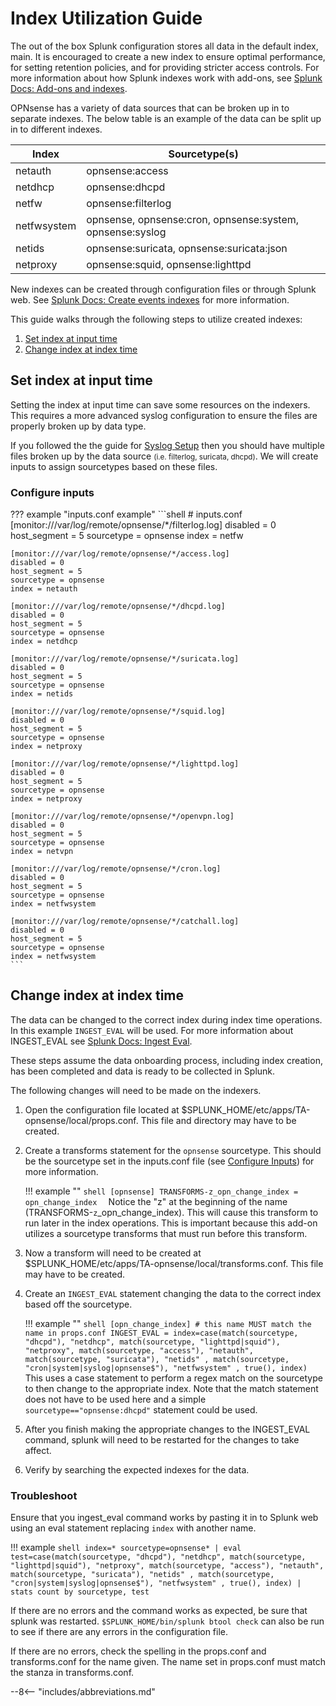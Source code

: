 # Index Utilization Guide

The out of the box Splunk configuration stores all data in the default index, main. It is encouraged to create a new index to ensure optimal performance, for setting retention policies, and for providing stricter access controls. For more information about how Splunk indexes work with add-ons, see [Splunk Docs: Add-ons and indexes](https://docs.splunk.com/Documentation/AddOns/released/Overview/Add-onsandindexes).

OPNsense has a variety of data sources that can be broken up in to separate indexes. The below table is an example of the data can be split up in to different indexes.

Index | Sourcetype(s)
----- | -----------
netauth | opnsense:access
netdhcp | opnsense:dhcpd
netfw | opnsense:filterlog
netfwsystem | opnsense, opnsense:cron, opnsense:system, opnsense:syslog
netids | opnsense:suricata, opnsense:suricata:json
netproxy | opnsense:squid, opnsense:lighttpd

New indexes can be created through configuration files or through Splunk web. See [Splunk Docs: Create events indexes](https://docs.splunk.com/Documentation/Splunk/latest/Indexer/Setupmultipleindexes#Create_events_indexes_2) for more information. 

This guide walks through the following steps to utilize created indexes:

1. [Set index at input time](#set-index-at-input-time)
1. [Change index at index time](#change-index-at-index-time)

## Set index at input time

Setting the index at input time can save some resources on the indexers. This requires a more advanced syslog configuration to ensure the files are properly broken up by data type.

If you followed the the guide for [Syslog Setup](../guide-syslog) then you should have multiple files broken up by the data source <small>(i.e. filterlog, suricata, dhcpd)</small>. We will create inputs to assign sourcetypes based on these files.

### Configure inputs

??? example "inputs.conf example"
    ```shell
    # inputs.conf
    [monitor:///var/log/remote/opnsense/*/filterlog.log]
    disabled = 0
    host_segment = 5
    sourcetype = opnsense
    index = netfw

    [monitor:///var/log/remote/opnsense/*/access.log]
    disabled = 0
    host_segment = 5
    sourcetype = opnsense
    index = netauth

    [monitor:///var/log/remote/opnsense/*/dhcpd.log]
    disabled = 0
    host_segment = 5
    sourcetype = opnsense
    index = netdhcp

    [monitor:///var/log/remote/opnsense/*/suricata.log]
    disabled = 0
    host_segment = 5
    sourcetype = opnsense
    index = netids

    [monitor:///var/log/remote/opnsense/*/squid.log]
    disabled = 0
    host_segment = 5
    sourcetype = opnsense
    index = netproxy

    [monitor:///var/log/remote/opnsense/*/lighttpd.log]
    disabled = 0
    host_segment = 5
    sourcetype = opnsense
    index = netproxy

    [monitor:///var/log/remote/opnsense/*/openvpn.log]
    disabled = 0
    host_segment = 5
    sourcetype = opnsense
    index = netvpn

    [monitor:///var/log/remote/opnsense/*/cron.log]
    disabled = 0
    host_segment = 5
    sourcetype = opnsense
    index = netfwsystem

    [monitor:///var/log/remote/opnsense/*/catchall.log]
    disabled = 0
    host_segment = 5
    sourcetype = opnsense
    index = netfwsystem
    ```

## Change index at index time

The data can be changed to the correct index during index time operations. In this example `INGEST_EVAL` will be used. For more information about INGEST_EVAL see [Splunk Docs: Ingest Eval](https://docs.splunk.com/Documentation/Splunk/latest/Data/IngestEval).

These steps assume the data onboarding process, including index creation, has been completed and data is ready to be collected in Splunk.

The following changes will need to be made on the indexers.

1. Open the configuration file located at $SPLUNK_HOME/etc/apps/TA-opnsense/local/props.conf. This file and directory may have to be created.
1. Create a transforms statement for the `opnsense` sourcetype. This should be the sourcetype set in the inputs.conf file (see [Configure Inputs](../../getting-started/configure-inputs/configure-inputs#splunk-universal-forwarder-configuration)) for more information.

    !!! example ""
        ```shell
        [opnsense]
        TRANSFORMS-z_opn_change_index = opn_change_index 
        ```
        Notice the "z" at the beginning of the name (TRANSFORMS-`z`_opn_change_index). This will cause this transform to run later in the index operations. This is important because this add-on utilizes a sourcetype transforms that must run before this transform. 

1. Now a transform will need to be created at $SPLUNK_HOME/etc/apps/TA-opnsense/local/transforms.conf. This file may have to be created.
1. Create an `INGEST_EVAL` statement changing the data to the correct index based off the sourcetype.

    !!! example ""
        ```shell
        [opn_change_index] # this name MUST match the name in props.conf
        INGEST_EVAL = index=case(match(sourcetype, "dhcpd"), "netdhcp", match(sourcetype, "lighttpd|squid"), "netproxy", match(sourcetype, "access"), "netauth", match(sourcetype, "suricata"), "netids" , match(sourcetype, "cron|system|syslog|opnsense$"), "netfwsystem" , true(), index)
        ```
        This uses a case statement to perform a regex match on the sourcetype to then change to the appropriate index. Note that the match statement does not have to be used here and a simple `sourcetype=="opnsense:dhcpd"` statement could be used.

1. After you finish making the appropriate changes to the INGEST_EVAL command, splunk will need to be restarted for the changes to take affect.
1. Verify by searching the expected indexes for the data.

### Troubleshoot

Ensure that you ingest_eval command works by pasting it in to Splunk web using an eval statement replacing `index` with another name.

!!! example
    ```shell
    index=* sourcetype=opnsense*
    | eval test=case(match(sourcetype, "dhcpd"), "netdhcp", match(sourcetype, "lighttpd|squid"), "netproxy", match(sourcetype, "access"), "netauth", match(sourcetype, "suricata"), "netids" , match(sourcetype, "cron|system|syslog|opnsense$"), "netfwsystem" , true(), index)
    | stats count by sourcetype, test
    ```

If there are no errors and the command works as expected, be sure that splunk was restarted. `$SPLUNK_HOME/bin/splunk btool check` can also be run to see if there are any errors in the configuration file.

If there are no errors, check the spelling in the props.conf and transforms.conf for the name given. The name set in props.conf must match the stanza in transforms.conf.


--8<-- "includes/abbreviations.md"